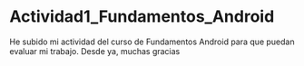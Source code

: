 # Actividad1_Fundamentos_Android

He subido mi actividad del curso de Fundamentos Android para que puedan evaluar mi trabajo. 
Desde ya, muchas gracias
